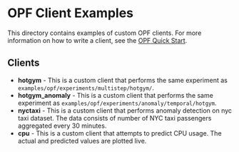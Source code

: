 # OPF Client Examples

This directory contains examples of custom OPF clients. For more information on how to write a client, see the [OPF Quick Start](http://nupic.docs.numenta.org/0.7.0.dev0/quick-start/opf.html).

## Clients

* __hotgym__ - This is a custom client that performs the same experiment as `examples/opf/experiments/multistep/hotgym/`.
* __hotgym_anomaly__ - This is a custom client that performs the same experiment as `examples/opf/experiments/anomaly/temporal/hotgym`.
* __nyctaxi__ - This is a custom client that performs anomaly detection on nyc taxi dataset. The data consists of number of NYC taxi passengers aggregated every 30 minutes.
* __cpu__ - This is a custom client that attempts to predict CPU usage. The actual and predicted values are plotted live.
